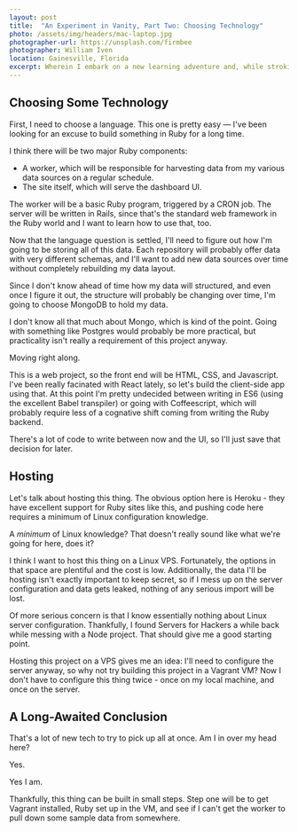 ```yaml
---
layout: post
title:  "An Experiment in Vanity, Part Two: Choosing Technology"
photo: /assets/img/headers/mac-laptop.jpg
photographer-url: https://unsplash.com/firmbee
photographer: William Iven
location: Gainesville, Florida
excerpt: Wherein I embark on a new learning adventure and, while stroking my ego, very quickly get in over my head.
---
```


## Choosing Some Technology

First, I need to choose a language. This one is pretty easy &mdash; I've been looking for an excuse to build something in Ruby for a long time.

I think there will be two major Ruby components:

* A worker, which will be responsible for harvesting data from my various data sources on a regular schedule.
* The site itself, which will serve the dashboard UI.

The worker will be a basic Ruby program, triggered by a CRON job. The server will be written in Rails, since that's the standard web framework in the Ruby world and I want to learn how to use that, too.

Now that the language question is settled, I'll need to figure out how I'm going to be storing all of this data. Each repository will probably offer data with very different schemas, and I'll want to add new data sources over time without completely rebuilding my data layout.

Since I don't know ahead of time how my data will structured, and even once I figure it out, the structure will probably be changing over time, I'm going to choose MongoDB to hold my data.

I don't know all that much about Mongo, which is kind of the point. Going with something like Postgres would probably be more practical, but practicality isn't really a requirement of this project anyway.

Moving right along.

This is a web project, so the front end will be HTML, CSS, and Javascript. I've been really facinated with React lately, so let's build the client-side app using that. At this point I'm pretty undecided between writing in ES6 (using the excellent Babel transpiler) or going with Coffeescript, which will probably require less of a cognative shift coming from writing the Ruby backend.

There's a lot of code to write between now and the UI, so I'll just save that decision for later.

## Hosting

Let's talk about hosting this thing. The obvious option here is Heroku - they have excellent support for Ruby sites like this, and pushing code here requires a minimum of Linux configuration knowledge.

A *minimum* of Linux knowledge? That doesn't really sound like what we're going for here, does it?

I think I want to host this thing on a Linux VPS. Fortunately, the options in that space are plentiful and the cost is low. Additionally, the data I'll be hosting isn't exactly important to keep secret, so if I mess up on the server configuration and data gets leaked, nothing of any serious import will be lost.

Of more serious concern is that I know essentially nothing about Linux server configuration. Thankfully, I found Servers for Hackers a while back while messing with a Node project. That should give me a good starting point.

Hosting this project on a VPS gives me an idea: I'll need to configure the server anyway, so why not try building this project in a Vagrant VM? Now I don't have to configure this thing twice - once on my local machine, and once on the server.

## A Long-Awaited Conclusion

That's a lot of new tech to try to pick up all at once. Am I in over my head here?

Yes.

Yes I am.

Thankfully, this thing can be built in small steps. Step one will be to get Vagrant installed, Ruby set up in the VM, and see if I can't get the worker to pull down some sample data from somewhere.
